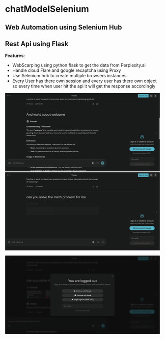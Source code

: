 # chatModelSelenium
## Web Automation using Selenium Hub
## Rest Api using Flask


**Features**:
- WebScarping using python flask to get the data from Perplexity.ai 
- Handle cloud Flare and google recaptcha using Proxy 
- Use Selenium hub to create multiple browsers instances.
- Every User has there own session and every user has there own
 object so every time when user hit the api it will get the response accordingly



![Reference image how i lunch the Perplexity Web and send quires to them and get the data](images/P4.png)
![](images/perplexity6.png)


![Handle the login dialog if showing on the screen press the cross button by using code ](images/perplexity1.png)
